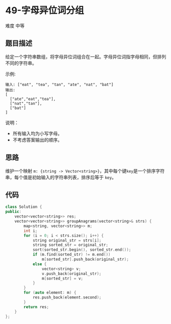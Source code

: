 # 49-字母异位词分组

难度 中等



## 题目描述

给定一个字符串数组，将字母异位词组合在一起。字母异位词指字母相同，但排列不同的字符串。

示例:

```
输入: ["eat", "tea", "tan", "ate", "nat", "bat"]
输出:
[
  ["ate","eat","tea"],
  ["nat","tan"],
  ["bat"]
]
```


说明：

- 所有输入均为小写字母。
- 不考虑答案输出的顺序。



## 思路

维护一个映射 `m: {string -> Vector<string>}`，其中每个键`key`是一个排序字符串，每个值是初始输入的字符串列表，排序后等于 `key`。



## 代码

```c++
class Solution {
public:
    vector<vector<string>> res;
    vector<vector<string>> groupAnagrams(vector<string>& strs) {
        map<string, vector<string>> m;
        int i;
        for (i = 0; i < strs.size(); i++) {
            string original_str = strs[i];
            string sorted_str = original_str;
            sort(sorted_str.begin(), sorted_str.end());
            if (m.find(sorted_str) != m.end()) 
                m[sorted_str].push_back(original_str);
            else {
                vector<string> v;
                v.push_back(original_str);
                m[sorted_str] = v;
            }
        }
        for (auto element: m) {
            res.push_back(element.second);
        } 
        return res;
    }
};
```

